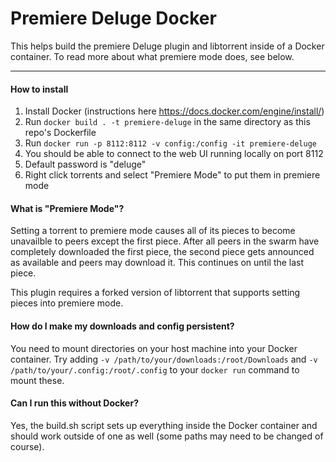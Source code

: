 # Premiere Deluge Docker

This helps build the premiere Deluge plugin and libtorrent inside of a Docker container.
To read more about what premiere mode does, see below.

---
#### How to install
1. Install Docker (instructions here <https://docs.docker.com/engine/install/>)
2. Run `docker build . -t premiere-deluge` in the same directory as this repo's Dockerfile
3. Run `docker run -p 8112:8112 -v config:/config -it premiere-deluge`
4. You should be able to connect to the web UI running locally on port 8112
5. Default password is "deluge"
6. Right click torrents and select "Premiere Mode" to put them in premiere mode

#### What is "Premiere Mode"?
Setting a torrent to premiere mode causes all of its pieces to become
unavailble to peers except the first piece. After all peers in the swarm
have completely downloaded the first piece, the second piece gets announced
as available and peers may download it. This continues on until the last piece.

This plugin requires a forked version of libtorrent that supports setting pieces
into premiere mode.

#### How do I make my downloads and config persistent?
You need to mount directories on your host machine into your Docker container. Try adding `-v /path/to/your/downloads:/root/Downloads` and `-v /path/to/your/.config:/root/.config` to your `docker run` command to mount these.

#### Can I run this without Docker?
Yes, the build.sh script sets up everything inside the Docker container and should work outside of one as well (some paths may need to be changed of course).
